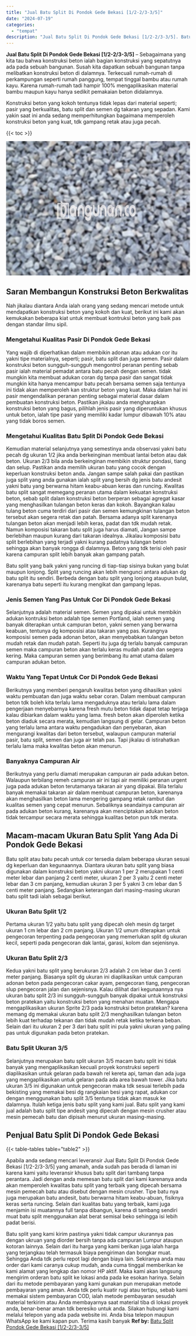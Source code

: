 ```yaml
---
title: "Jual Batu Split Di Pondok Gede Bekasi [1/2-2/3-3/5]"
date: "2024-07-19"
categories: 
  - "tempat"
description: "Jual Batu Split Di Pondok Gede Bekasi [1/2-2/3-3/5]. Batu split yang kami kirim pastinya yakni tidak campur ukurannya pas dengan ukruan yang diorder bersih t..."
---
```


**Jual Batu Split Di Pondok Gede Bekasi \[1/2-2/3-3/5\]** – Sebagaimana yang kita tau bahwa konstruksi beton ialah bagian konstruksi yang sepatutnya ada pada sebuah bangunan. Susah kita dapatkan sebuah bangunan tanpa melibatkan konstruksi beton di dalamnya. Terkecuali rumah-rumah di perkampungan seperti rumah panggung, tempat tinggal bambu atau rumah kayu. Karena rumah-rumah tadi hampir 100% mengaplikasikan material bambu maupun kayu hanya sedikit pemakaian beton didalamnya.

Konstruksi beton yang kokoh tentunya tidak lepas dari material seperti; pasir yang berkualitas, batu split dan semen dg takaran yang sepadan. Kami yakin saat ini anda sedang memperhitungkan bagaimana memperoleh konstruksi beton yang kuat, tdk gampang retak atau juga pecah.

{{< toc >}}

![Jual Batu Split Di Pondok Gede Bekasi [1/2-2/3-3/5]](/images/jual-batu-split-06.png)

## Saran Membangun Konstruksi Beton Berkwalitas

Nah jikalau diantara Anda ialah orang yang sedang mencari metode untuk mendapatkan konstruksi beton yang kokoh dan kuat, berikut ini kami akan kemukakan beberapa kiat untuk membuat kontruksi beton yang baik pas dengan standar ilmu sipil.

### Mengetahui Kualitas Pasir Di Pondok Gede Bekasi

Yang wajib di diperhatikan dalam membikin adonan atau adukan cor itu yakni tipe materialnya, seperti; pasir, batu split dan juga semen. Pasir dalam konstruksi beton sungguh-sungguh mengontrol peranan penting sebab pasir ialah material pemadat antara batu pecah dengan semen. tidak mungkin kita membuat adukan coran dg tanpa pasir dan sangat tidak mungkin kita hanya mencampur batu pecah bersama semen saja tentunya ini tidak akan memperoleh kan struktur beton yang kuat. Maka dalam hal ini pasir mengendalikan peranan penting sebagai material dasar dalam pembuatan konstruksi beton. Pastikan jikalau anda mengharapkan konstruksi beton yang bagus, pilihlah jenis pasir yang diperuntukan khusus untuk beton, ialah tipe pasir yang memiliki kadar lumpur dibawah 10% atau yang tidak boros semen.

### Mengetahui Kualitas Batu Split Di Pondok Gede Bekasi

Kemudian material selanjutnya yang semestinya anda observasi yakni batu pecah dg ukuran 1/2 jika anda berkeinginan membuat lantai beton atau dak beton. Ukuran 2/3 bila anda berkeinginan membikin struktur pondasi, tiang dan selup. Pastikan anda memilih ukuran batu yang cocok dengan keperluan konstruksi beton anda. Jangan sampe salah pakai dan pastikan juga split yang anda gunakan ialah split yang bersih dg jenis batu andesit yakni batu yang berwarna hitam keabu-abuan keras dan runcing. Kwalitas batu split sangat memegang peranan utama dalam kekuatan konstruksi beton, sebab split dalam konstruksi beton berperan sebagai agregat kasar yang menghasilkan tulangan beton keras dan kokoh. Bayangkan kalau tulang beton cuma terdiri dari pasir dan semen kemungkinan tulangan beton tersebut akan segera retak dan patah. Bersama adanya split karenanya tulangan beton akan menjadi lebih keras, padat dan tdk mudah retak. Namun komposisi takaran batu split juga harus diamati, Jangan sampe berlebihan maupun kurang dari takaran idealnya. Jikalau komposisi batu split berlebihan yang terjadi yakni kurang padatnya tulangan beton sehingga akan banyak rongga di dalamnya. Beton yang tdk terisi oleh pasir karena campuran split lebih banyak akan gampang patah.

Batu split yang baik yakni yang runcing di tiap-tiap sisinya bukan yang bulat maupun lonjong. Split yang runcing akan lebih mengunci antara adukan dg batu split itu sendiri. Berbeda dengan batu split yang lonjong ataupun bulat, karenanya batu seperti itu kurang mengikat dan gampang lepas.

### Jenis Semen Yang Pas Untuk Cor Di Pondok Gede Bekasi

Selanjutnya adalah material semen. Semen yang dipakai untuk membikin adukan kontruksi beton adalah tipe semen Portland, ialah semen yang banyak diterapkan untuk campuran beton, yakni semen yang berwarna keabuan, tentunya dg komposisi atau takaran yang pas. Kurangnya komposisi semen pada adonan beton, akan menyebabkan tulangan beton mudah retak dan mudah patah. Seperti itu juga dg terlalu banyak campuran semen maka campuran beton akan terlalu keras mudah patah dan segera kering. Maka campuran semen yang berimbang itu amat utama dalam campuran adukan beton.

### Waktu Yang Tepat Untuk Cor Di Pondok Gede Bekasi

Berikutnya yang memberi pengaruh kwalitas beton yang dihasilkan yakni waktu pembuatan dan juga waktu sebar coran. Dalam membuat campuran beton tdk boleh kita terlalu lama mengaduknya atau terlalu lama dalam pengerjaan menyebarnya karena fresh mutu beton tidak dapat tetap terjaga kalau dibiarkan dalam waktu yang lama. fresh beton akan diperoleh ketika beton diaduk secara merata, kemudian langsung di gelar. Campuran beton yang terlalu lama antara waktu pengadukan dan penyebaran, akan mengurangi kwalitas dari beton tersebut, walaupun campuran material pasir, batu split, semen dan juga air telah pas. Tapi jikalau di istirahatkan terlalu lama maka kwalitas beton akan menurun.

### Banyaknya Campuran Air

Berikutnya yang perlu diamati merupakan campuran air pada adukan beton. Walaupun terbilang remeh campuran air ini tapi air memiliki peranan urgent juga pada adukan beton terutamanya takaran air yang dipakai. Bila terlalu banyak memakai takaran air dalam membuat campuran beton, karenanya akan menghasilkan beton lama mengering gampang retak rambut dan kualitas semen yang cepat menurun. Sebaliknya seandainya campuran air pada adukan beton kurang, karenanya akan menciptakan adukan beton tidak tercampur secara merata sehingga kualitas beton pun tdk merata.

## Macam-macam Ukuran Batu Split Yang Ada Di Pondok Gede Bekasi

Batu split atau batu pecah untuk cor tersedia dalam beberapa ukuran sesuai dg keperluan dan kegunaannya. Diantara ukuran batu split yang biasa digunakan dalam konstruksi beton yakni ukuran 1 per 2 merupakan 1 centi meter lebar dan panjang 2 centi meter, ukuran 2 per 3 yaitu 2 centi meter lebar dan 3 cm panjang, kemudian ukuran 3 per 5 yakni 3 cm lebar dan 5 centi meter panjang. Sedangkan keterangan dari masing-masing ukuran batu split tadi ialah sebagai berikut.

### Ukuran Batu Split 1/2

Pertama ukuran 1/2 yaitu batu split yang dipecah oleh mesin dg target ukuran 1 cm lebar dan 2 cm panjang. Ukuran 1/2 umum diterapkan untuk pengecoran terpenting pada pengecoran yang memerlukan split dg ukuran kecil, seperti pada pengecoran dak lantai, garasi, kolom dan sejenisnya.

### Ukuran Batu Split 2/3

Kedua yakni batu split yang berukuran 2/3 adalah 2 cm lebar dan 3 centi meter panjang. Biasanya split dg ukuran ini diaplikasikan untuk campuran adonan beton pada pengecoran cakar ayam, pengecoran tiang, pengecoran slup pengecoran jalan dan sejenisnya. Kalau dilihat dari kegunaannya nya ukuran batu split 2/3 ini sungguh-sungguh banyak dipakai untuk konstruksi beton pratekan yaitu konstruksi beton yang menahan muatan. Mengapa mengaplikasikan ukuran Sprite 2/3 pada konstruksi beton pratekan? karena memang dg memakai ukuran batu split 2/3 menghasilkan tulangan beton lebih kuat terhadap tekanan dan tidak mudah retak ketika terkena beban. Selain dari itu ukuran 2 per 3 dari batu split ini pula yakni ukuran yang paling pas untuk digunakan pada beton pratekan.

### Batu Split Ukuran 3/5

Selanjutnya merupakan batu split ukuran 3/5 macam batu split ini tidak banyak yang mengaplikasikan kecuali proyek konstruksi seperti diaplikasikan untuk gelaran pada bawah rel kereta api, taman dan ada juga yang mengaplikasikan untuk gelaran pada ada area bawah tower. Jika batu ukuran 3/5 ini digunakan untuk pengecoran maka tdk sesuai terlebih pada bekisting yang memakai besi dg rangkaian besi yang rapat, adukan cor dengan menggunakan batu split 3/5 tentunya tidak akan masuk ke dalamnya. Itulah ketiga jenis batu split yang kami jual. Batu split yang kami jual adalah batu split tipe andesit yang dipecah dengan mesin crusher atau mesin pemecah batu dan dipisah menurut ukuran masing-masing.

## Penjual Batu Split Di Pondok Gede Bekasi

{{< table-tables table="table2" >}}

Apabila anda sedang mencari leveransir Jual Batu Split Di Pondok Gede Bekasi \[1/2-2/3-3/5\] yang amanah, anda sudah pas berada di laman ini karena kami yaitu leveransir khusus batu split dari tambang tanpa perantara. Jadi dengan anda memesan batu split dari kami karenanya anda akan memperoleh kwalitas batu split yang terbaik yang dipecah bersama mesin pemecah batu atau disebut dengan mesin crusher. Tipe batu nya juga merupakan batu andesit, batu berwarna hitam keabu-abuan, fisiknya keras serta runcing. Selain dari kualitas batu yang terbaik, kami juga menjamin isi muatannya full tanpa dibangun, karena di tambang sendiri muat batu split menggunakan alat berat semisal beko sehingga isi lebih padat berisi.

Batu split yang kami kirim pastinya yakni tidak campur ukurannya pas dengan ukruan yang diorder bersih tanpa ada campuran Lumpur ataupun kotoran lainnya. Selain dari itu harga yang kami berikan juga ialah harga yang terjangkau telah termasuk biaya pengiriman dan bongkar muat. Sehingga Anda tdk perlu repot lagi dengan biaya lain. Sekiranya anda mau order dari kami caranya cukup mudah, anda cuma tinggal memberikan ke kami alamat yang lengkap dan nomor HP aktif. Maka kami akan langsung mengirim orderan batu split ke lokasi anda pada ke esokan harinya. Selain dari itu metode pembayaran yang kami gunakan pun merupakan metode pembayaran yang aman. Anda tdk perlu kuatir rugi atau tertipu, sebab kami memakai sistem pembayaran COD, ialah metode pembayaran sesudah material terkirim atau Anda membayarnya saat material tiba di lokasi proyek anda, benar-benar aman tdk beresiko untuk anda. Silakan hubungi kami melalui telepon yang ada pada website ini. Anda bisa telepon maupun WhatsApp ke kami kapan pun. Terima kasih banyak
**Ref by:** [Batu Split Pondok Gede Bekasi [1/2-2/3-3/5]](https://id.wikipedia.org/wiki/Batu)
